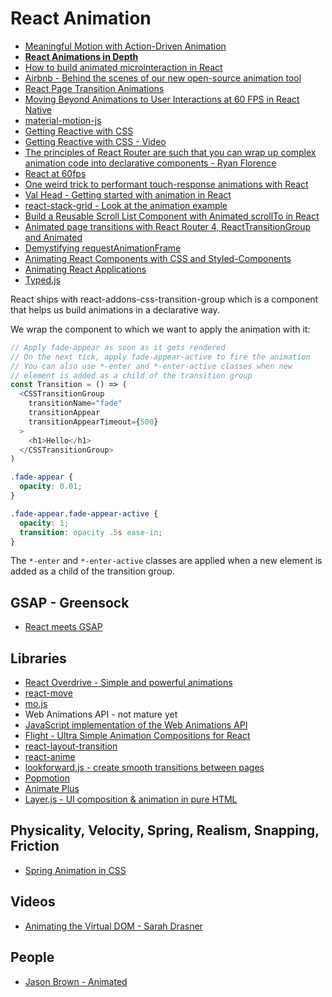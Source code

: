 # React Animation

* [Meaningful Motion with Action-Driven Animation](http://tobiasahlin.com/blog/meaningful-motion-w-action-driven-animation/)
* [**React Animations in Depth**](https://medium.com/react-native-training/react-animations-in-depth-433e2b3f0e8e)
* [How to build animated microinteraction in React](https://medium.freecodecamp.org/how-to-build-animated-microinteractions-in-react-aab1cb9fe7c8)
* [Airbnb - Behind the scenes of our new open-source animation tool](https://airbnb.design/introducing-lottie/)
* [React Page Transition Animations](https://medium.com/front-end-hacking/react-page-transition-animations-9d18c90a9831#.jpe9r2a9b)
* [Moving Beyond Animations to User Interactions at 60 FPS in React Native](https://medium.com/@talkol/moving-beyond-animations-to-user-interactions-at-60-fps-in-react-native-b6b1fa0ba525#.v3vy9yw0i)
* [material-motion-js](https://github.com/material-motion/material-motion-js)
* [Getting Reactive with CSS](http://slides.com/davidkhourshid/getting-reactive-with-css#/)
* [Getting Reactive with CSS - Video](https://www.youtube.com/watch?v=4IRPxCMAIfA)
* [The principles of React Router are such that you can wrap up complex animation code into declarative components - Ryan Florence](https://github.com/tkh44/data-driven-motion/blob/master/demo/src/App.js#L187-L191)
* [React at 60fps](https://hackernoon.com/react-at-60fps-4e36b8189a4c)
* [One weird trick to performant touch-response animations with React](https://medium.com/@owencm/one-weird-trick-to-performant-touch-response-animations-with-react-9fe4a0838116)
* [Val Head - Getting started with animation in React](http://us2.campaign-archive1.com/?u=6fbaddc8c1fce7588d1a35cb2&id=61966a3f9a)
* [react-stack-grid - Look at the animation example](https://github.com/tsuyoshiwada/react-stack-grid)
* [Build a Reusable Scroll List Component with Animated scrollTo in React](https://codeburst.io/build-a-reusable-scroll-list-component-with-animated-scrollto-in-react-4b4da8815f5b)
* [Animated page transitions with React Router 4, ReactTransitionGroup and Animated](https://hackernoon.com/animated-page-transitions-with-react-router-4-reacttransitiongroup-and-animated-1ca17bd97a1a)
* [Demystifying requestAnimationFrame](https://medium.com/@bkakadiya42/demystifying-the-requestanimationframe-867c3db6c217)
* [Animating React Components with CSS and Styled-Components](https://codeburst.io/animating-react-components-with-css-and-styled-components-cc5a0585f105)
* [Animating React Applications](https://x-team.com/blog/animating-react-applications/)
* [Typed.js](https://mattboldt.com/demos/typed-js/)

React ships with react-addons-css-transition-group which is a component that helps us build animations in a declarative way.

We wrap the component to which we want to apply the animation with it:

```js
// Apply fade-appear as soon as it gets rendered
// On the next tick, apply fade-appear-active to fire the animation
// You can also use *-enter and *-enter-active classes when new
// element is added as a child of the transition group
const Transition = () => (
  <CSSTransitionGroup
    transitionName="fade"
    transitionAppear
    transitionAppearTimeout={500}
  >
    <h1>Hello</h1>
  </CSSTransitionGroup>
)
```

```css
.fade-appear {
  opacity: 0.01;
}

.fade-appear.fade-appear-active {
  opacity: 1;
  transition: opacity .5s ease-in;
}
```

The `*-enter` and `*-enter-active` classes are applied when a new element is added as a child of the transition group.

## GSAP - Greensock

* [React meets GSAP](https://medium.com/@marcmintel/react-meets-gsap-c6dd82edeb72)

## Libraries

* [React Overdrive - Simple and powerful animations](https://react-overdrive.now.sh/)
* [react-move](https://github.com/tannerlinsley/react-move)
* [mo.js](http://mojs.io/)
* Web Animations API - not mature yet
* [JavaScript implementation of the Web Animations API](https://github.com/web-animations/web-animations-js)
* [Flight - Ultra Simple Animation Compositions for React](http://www.react-flight.io/)
* [react-layout-transition](https://github.com/bkazi/react-layout-transition)
* [react-anime](https://github.com/hyperfuse/react-anime)
* [lookforward.js - create smooth transitions between pages](https://github.com/appleple/lookforward)
* [Popmotion](https://popmotion.io/)
* [Animate Plus](https://github.com/bendc/animateplus)
* [Layer.js - UI composition & animation in pure HTML](https://layerjs.org/)

## Physicality, Velocity, Spring, Realism, Snapping, Friction

* [Spring Animation in CSS](https://medium.com/@dtinth/spring-animation-in-css-2039de6e1a03)

## Videos

* [Animating the Virtual DOM - Sarah Drasner](https://www.youtube.com/watch?v=W5AdUcJDHo0)

## People

* [Jason Brown - Animated](http://browniefed.com/)


